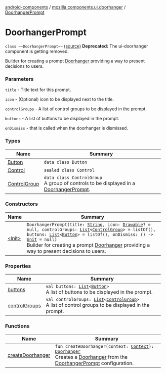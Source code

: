 [android-components](../../index.md) / [mozilla.components.ui.doorhanger](../index.md) / [DoorhangerPrompt](./index.md)

# DoorhangerPrompt

`class ~~DoorhangerPrompt~~` [(source)](https://github.com/mozilla-mobile/android-components/blob/master/components/ui/doorhanger/src/main/java/mozilla/components/ui/doorhanger/DoorhangerPrompt.kt#L34)
**Deprecated:** The ui-doorhanger component is getting removed.

Builder for creating a prompt [Doorhanger](../-doorhanger/index.md) providing a way to present decisions to users.

### Parameters

`title` - Title text for this prompt.

`icon` - (Optional) icon to be displayed next to the title.

`controlGroups` - A list of control groups to be displayed in the prompt.

`buttons` - A list of buttons to be displayed in the prompt.

`onDismiss` - that is called when the doorhanger is dismissed.

### Types

| Name | Summary |
|---|---|
| [Button](-button/index.md) | `data class Button` |
| [Control](-control/index.md) | `sealed class Control` |
| [ControlGroup](-control-group/index.md) | `data class ControlGroup`<br>A group of controls to be displayed in a [DoorhangerPrompt](./index.md). |

### Constructors

| Name | Summary |
|---|---|
| [&lt;init&gt;](-init-.md) | `DoorhangerPrompt(title: `[`String`](https://kotlinlang.org/api/latest/jvm/stdlib/kotlin/-string/index.html)`, icon: `[`Drawable`](https://developer.android.com/reference/android/graphics/drawable/Drawable.html)`? = null, controlGroups: `[`List`](https://kotlinlang.org/api/latest/jvm/stdlib/kotlin.collections/-list/index.html)`<`[`ControlGroup`](-control-group/index.md)`> = listOf(), buttons: `[`List`](https://kotlinlang.org/api/latest/jvm/stdlib/kotlin.collections/-list/index.html)`<`[`Button`](-button/index.md)`> = listOf(), onDismiss: () -> `[`Unit`](https://kotlinlang.org/api/latest/jvm/stdlib/kotlin/-unit/index.html)` = null)`<br>Builder for creating a prompt [Doorhanger](../-doorhanger/index.md) providing a way to present decisions to users. |

### Properties

| Name | Summary |
|---|---|
| [buttons](buttons.md) | `val buttons: `[`List`](https://kotlinlang.org/api/latest/jvm/stdlib/kotlin.collections/-list/index.html)`<`[`Button`](-button/index.md)`>`<br>A list of buttons to be displayed in the prompt. |
| [controlGroups](control-groups.md) | `val controlGroups: `[`List`](https://kotlinlang.org/api/latest/jvm/stdlib/kotlin.collections/-list/index.html)`<`[`ControlGroup`](-control-group/index.md)`>`<br>A list of control groups to be displayed in the prompt. |

### Functions

| Name | Summary |
|---|---|
| [createDoorhanger](create-doorhanger.md) | `fun createDoorhanger(context: `[`Context`](https://developer.android.com/reference/android/content/Context.html)`): `[`Doorhanger`](../-doorhanger/index.md)<br>Creates a [Doorhanger](../-doorhanger/index.md) from the [DoorhangerPrompt](./index.md) configuration. |
